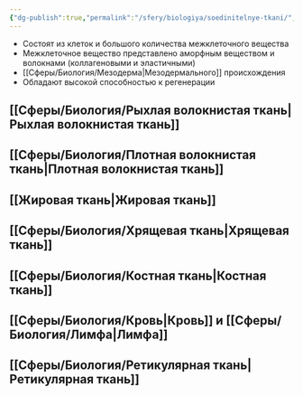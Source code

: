 ```yaml
---
{"dg-publish":true,"permalink":"/sfery/biologiya/soedinitelnye-tkani/","tags":["Анатомия"]}
---
```


- Состоят из клеток и большого количества межклеточного вещества
- Межклеточное вещество представлено аморфным веществом и волокнами (коллагеновыми и эластичными)
- [[Сферы/Биология/Мезодерма\|Мезодермального]] происхождения
- Обладают высокой способностью к регенерации
## [[Сферы/Биология/Рыхлая волокнистая ткань\|Рыхлая волокнистая ткань]]
## [[Сферы/Биология/Плотная волокнистая ткань\|Плотная волокнистая ткань]]
## [[Жировая ткань\|Жировая ткань]] 
## [[Сферы/Биология/Хрящевая ткань\|Хрящевая ткань]]
## [[Сферы/Биология/Костная ткань\|Костная ткань]]
## [[Сферы/Биология/Кровь\|Кровь]] и [[Сферы/Биология/Лимфа\|Лимфа]] 
## [[Сферы/Биология/Ретикулярная ткань\|Ретикулярная ткань]]